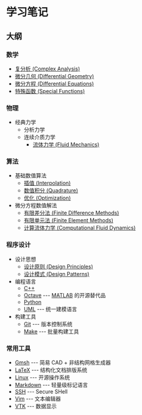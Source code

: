 # 学习笔记

## 大纲

### 数学
- [复分析 (Complex Analysis)](./mathematics/ComplexAnalysis.lyx)
- [微分几何 (Differential Geometry)](./mathematics/DifferentialGeometry.lyx)
- [微分方程 (Differential Equations)](./mathematics/DifferentialEquations.lyx)
- [特殊函数 (Special Functions)](./mathematics/SpecialFunctions.lyx)

### 物理
- 经典力学
  - 分析力学
  - 连续介质力学
    - [流体力学 (Fluid Mechanics)](./physics/FluidMechanics.lyx)

### 算法
- 基础数值算法
  - [插值 (Interpolation)](./algorithms/Interpolation.lyx) 
  - [数值积分 (Quadrature)](./algorithms/Quadrature.lyx) 
  - [优化 (Optimization)](./algorithms/Optimization.lyx) 
- 微分方程数值解法
  - [有限差分法 (Finite Difference Methods)](./algorithms/FiniteDifference.lyx)
  - [有限单元法 (Finite Element Methods)](./algorithms/FiniteElement.lyx)
  - [计算流体力学 (Computational Fluid Dynamics)](./algorithms/CFD.lyx)

### 程序设计
- 设计思想
  - [设计原则 (Design Principles)](./programming/principles/README.md)
  - [设计模式 (Design Patterns)](./programming/patterns/README.md)
- 编程语言
  - [C++](./programming/C++/README.md)
  - [Octave](./programming/Octave.md) --- [MATLAB](https://www.mathworks.com/products/matlab.html) 的开源替代品
  - [Python](./programming/Python.md)
  - [UML](./programming/UML.md) --- 统一建模语言
- 构建工具
  - [Git](./programming/Git.md) --- 版本控制系统
  - [Make](./programming/make/README.md) --- 批量构建工具

### 常用工具
- [Gmsh](./tools/Gmsh/README.md) --- 简易 CAD + 非结构网格生成器
- [LaTeX](./tools/LaTeX/README.md) --- 结构化文档排版系统
- [Linux](./tools/Linux/README.md) --- 开源操作系统
- [Markdown](./tools/Markdown.md) --- 轻量级标记语言
- [SSH](./tools/SSH.md) --- Secure SHell
- [Vim](./tools/Vim.md) --- 文本编辑器
- [VTK](./tools/VTK/README.md) --- 数据显示
